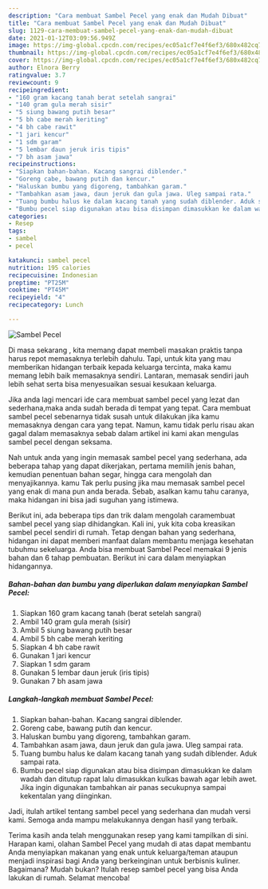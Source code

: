 ```yaml
---
description: "Cara membuat Sambel Pecel yang enak dan Mudah Dibuat"
title: "Cara membuat Sambel Pecel yang enak dan Mudah Dibuat"
slug: 1129-cara-membuat-sambel-pecel-yang-enak-dan-mudah-dibuat
date: 2021-01-12T03:09:56.949Z
image: https://img-global.cpcdn.com/recipes/ec05a1cf7e4f6ef3/680x482cq70/sambel-pecel-foto-resep-utama.jpg
thumbnail: https://img-global.cpcdn.com/recipes/ec05a1cf7e4f6ef3/680x482cq70/sambel-pecel-foto-resep-utama.jpg
cover: https://img-global.cpcdn.com/recipes/ec05a1cf7e4f6ef3/680x482cq70/sambel-pecel-foto-resep-utama.jpg
author: Elnora Berry
ratingvalue: 3.7
reviewcount: 9
recipeingredient:
- "160 gram kacang tanah berat setelah sangrai"
- "140 gram gula merah sisir"
- "5 siung bawang putih besar"
- "5 bh cabe merah keriting"
- "4 bh cabe rawit"
- "1 jari kencur"
- "1 sdm garam"
- "5 lembar daun jeruk iris tipis"
- "7 bh asam jawa"
recipeinstructions:
- "Siapkan bahan-bahan. Kacang sangrai diblender."
- "Goreng cabe, bawang putih dan kencur."
- "Haluskan bumbu yang digoreng, tambahkan garam."
- "Tambahkan asam jawa, daun jeruk dan gula jawa. Uleg sampai rata."
- "Tuang bumbu halus ke dalam kacang tanah yang sudah diblender. Aduk sampai rata."
- "Bumbu pecel siap digunakan atau bisa disimpan dimasukkan ke dalam wadah dan ditutup rapat lalu dimasukkan kulkas bawah agar lebih awet. Jika ingin digunakan tambahkan air panas secukupnya sampai kekentalan yang diinginkan."
categories:
- Resep
tags:
- sambel
- pecel

katakunci: sambel pecel 
nutrition: 195 calories
recipecuisine: Indonesian
preptime: "PT25M"
cooktime: "PT45M"
recipeyield: "4"
recipecategory: Lunch

---
```



![Sambel Pecel](https://img-global.cpcdn.com/recipes/ec05a1cf7e4f6ef3/680x482cq70/sambel-pecel-foto-resep-utama.jpg)

Di masa  sekarang , kita memang dapat membeli masakan praktis tanpa harus repot memasaknya terlebih dahulu. Tapi, untuk kita yang mau memberikan hidangan terbaik kepada keluarga tercinta, maka kamu memang lebih baik memasaknya sendiri. Lantaran, memasak sendiri jauh lebih sehat serta bisa menyesuaikan sesuai kesukaan keluarga.

Jika anda lagi mencari ide cara membuat sambel pecel yang lezat dan sederhana,maka anda sudah berada di tempat yang tepat. Cara membuat sambel pecel  sebenarnya tidak susah untuk dilakukan jika kamu memasaknya dengan cara yang tepat. Namun, kamu tidak perlu risau akan gagal dalam memasaknya 
sebab dalam artikel ini kami akan mengulas sambel pecel dengan seksama.  



Nah untuk anda yang ingin memasak sambel pecel yang sederhana, ada beberapa tahap yang dapat dikerjakan, pertama memilih jenis bahan, kemudian penentuan bahan segar, hingga cara mengolah dan menyajikannya. kamu Tak perlu pusing jika mau memasak sambel pecel yang enak di mana pun anda berada. Sebab, asalkan kamu  tahu caranya, maka hidangan ini bisa jadi suguhan yang istimewa.

Berikut ini, ada beberapa tips dan trik dalam mengolah caramembuat sambel pecel yang siap dihidangkan. Kali ini, yuk kita coba kreasikan sambel pecel sendiri di rumah. Tetap dengan bahan yang sederhana, hidangan ini dapat memberi manfaat dalam membantu menjaga kesehatan tubuhmu sekeluarga. Anda bisa membuat Sambel Pecel memakai 9 jenis bahan dan 6 tahap pembuatan. Berikut ini cara dalam menyiapkan hidangannya.

<!--inarticleads1-->

##### Bahan-bahan dan bumbu yang diperlukan dalam menyiapkan Sambel Pecel:

1. Siapkan 160 gram kacang tanah (berat setelah sangrai)
1. Ambil 140 gram gula merah (sisir)
1. Ambil 5 siung bawang putih besar
1. Ambil 5 bh cabe merah keriting
1. Siapkan 4 bh cabe rawit
1. Gunakan 1 jari kencur
1. Siapkan 1 sdm garam
1. Gunakan 5 lembar daun jeruk (iris tipis)
1. Gunakan 7 bh asam jawa




<!--inarticleads2-->

##### Langkah-langkah membuat Sambel Pecel:

1. Siapkan bahan-bahan. Kacang sangrai diblender.
1. Goreng cabe, bawang putih dan kencur.
1. Haluskan bumbu yang digoreng, tambahkan garam.
1. Tambahkan asam jawa, daun jeruk dan gula jawa. Uleg sampai rata.
1. Tuang bumbu halus ke dalam kacang tanah yang sudah diblender. Aduk sampai rata.
1. Bumbu pecel siap digunakan atau bisa disimpan dimasukkan ke dalam wadah dan ditutup rapat lalu dimasukkan kulkas bawah agar lebih awet. Jika ingin digunakan tambahkan air panas secukupnya sampai kekentalan yang diinginkan.




Jadi, itulah artikel tentang  sambel pecel  yang sederhana dan mudah versi kami. Semoga anda mampu melakukannya dengan hasil yang terbaik. 

Terima kasih anda telah menggunakan resep yang kami tampilkan di sini. Harapan kami, olahan  Sambel Pecel yang mudah di atas dapat membantu Anda menyiapkan makanan yang enak untuk keluarga/teman ataupun menjadi inspirasi bagi Anda yang berkeinginan untuk berbisnis kuliner. Bagaimana? Mudah bukan? Itulah resep sambel pecel yang bisa Anda lakukan di rumah. Selamat mencoba!


